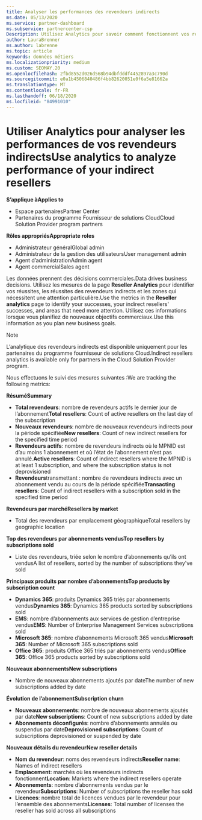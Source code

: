 ```yaml
---
title: Analyser les performances des revendeurs indirects
ms.date: 05/13/2020
ms.service: partner-dashboard
ms.subservice: partnercenter-csp
Description: Utilisez Analytics pour savoir comment fonctionnent vos revendeurs indirects, à la fois leurs succès et les zones qui peuvent nécessiter plus d’attention.
author: LauraBrenner
ms.author: labrenne
ms.topic: article
keywords: données métiers
ms.localizationpriority: medium
ms.custom: SEOMAY.20
ms.openlocfilehash: 2fbd8552d026d568b94dbfdddf4452897a3c790d
ms.sourcegitcommit: e0a1b4506840486f4bb82620051e0f6a5e81662a
ms.translationtype: MT
ms.contentlocale: fr-FR
ms.lasthandoff: 06/18/2020
ms.locfileid: "84991010"
---
```

# <a name="use-analytics-to-analyze-performance-of-your-indirect-resellers"></a><span data-ttu-id="da152-104">Utiliser Analytics pour analyser les performances de vos revendeurs indirects</span><span class="sxs-lookup"><span data-stu-id="da152-104">Use analytics to analyze performance of your indirect resellers</span></span>

<span data-ttu-id="da152-105">**S’applique à**</span><span class="sxs-lookup"><span data-stu-id="da152-105">**Applies to**</span></span>

- <span data-ttu-id="da152-106">Espace partenaires</span><span class="sxs-lookup"><span data-stu-id="da152-106">Partner Center</span></span>
- <span data-ttu-id="da152-107">Partenaires du programme Fournisseur de solutions Cloud</span><span class="sxs-lookup"><span data-stu-id="da152-107">Cloud Solution Provider program partners</span></span>

<span data-ttu-id="da152-108">**Rôles appropriés**</span><span class="sxs-lookup"><span data-stu-id="da152-108">**Appropriate roles**</span></span>

- <span data-ttu-id="da152-109">Administrateur général</span><span class="sxs-lookup"><span data-stu-id="da152-109">Global admin</span></span>
- <span data-ttu-id="da152-110">Administrateur de la gestion des utilisateurs</span><span class="sxs-lookup"><span data-stu-id="da152-110">User management admin</span></span>
- <span data-ttu-id="da152-111">Agent d’administration</span><span class="sxs-lookup"><span data-stu-id="da152-111">Admin agent</span></span>
- <span data-ttu-id="da152-112">Agent commercial</span><span class="sxs-lookup"><span data-stu-id="da152-112">Sales agent</span></span>

<span data-ttu-id="da152-113">Les données prennent des décisions commerciales.</span><span class="sxs-lookup"><span data-stu-id="da152-113">Data drives business decisions.</span></span> <span data-ttu-id="da152-114">Utilisez les mesures de la page **Reseller Analytics** pour identifier vos réussites, les réussites des revendeurs indirects et les zones qui nécessitent une attention particulière.</span><span class="sxs-lookup"><span data-stu-id="da152-114">Use the metrics in the **Reseller analytics** page to identify your successes, your indirect resellers' successes, and areas that need more attention.</span></span> <span data-ttu-id="da152-115">Utilisez ces informations lorsque vous planifiez de nouveaux objectifs commerciaux.</span><span class="sxs-lookup"><span data-stu-id="da152-115">Use this information as you plan new business goals.</span></span>

> [!NOTE]
> <span data-ttu-id="da152-116">L’analytique des revendeurs indirects est disponible uniquement pour les partenaires du programme fournisseur de solutions Cloud.</span><span class="sxs-lookup"><span data-stu-id="da152-116">Indirect resellers analytics is available only for partners in the Cloud Solution Provider program.</span></span>

<span data-ttu-id="da152-117">Nous effectuons le suivi des mesures suivantes :</span><span class="sxs-lookup"><span data-stu-id="da152-117">We are tracking the following metrics:</span></span>

<span data-ttu-id="da152-118">**Résumé**</span><span class="sxs-lookup"><span data-stu-id="da152-118">**Summary**</span></span>  
 - <span data-ttu-id="da152-119">**Total revendeurs**: nombre de revendeurs actifs le dernier jour de l’abonnement</span><span class="sxs-lookup"><span data-stu-id="da152-119">**Total resellers**: Count of active resellers on the last day of the subscription</span></span>  
 - <span data-ttu-id="da152-120">**Nouveaux revendeurs**: nombre de nouveaux revendeurs indirects pour la période spécifiée</span><span class="sxs-lookup"><span data-stu-id="da152-120">**New resellers**: Count of new indirect resellers for the specified time period</span></span>  
 - <span data-ttu-id="da152-121">**Revendeurs actifs**: nombre de revendeurs indirects où le MPNID est d’au moins 1 abonnement et où l’état de l’abonnement n’est pas annulé.</span><span class="sxs-lookup"><span data-stu-id="da152-121">**Active resellers**: Count of indirect resellers where the MPNID is at least 1 subscription, and where the subscription status is not deprovisioned</span></span>  
 - <span data-ttu-id="da152-122">**Revendeurs**transmettant : nombre de revendeurs indirects avec un abonnement vendu au cours de la période spécifiée</span><span class="sxs-lookup"><span data-stu-id="da152-122">**Transacting resellers**: Count of indirect resellers with a subscription sold in the specified time period</span></span>  

<span data-ttu-id="da152-123">**Revendeurs par marché**</span><span class="sxs-lookup"><span data-stu-id="da152-123">**Resellers by market**</span></span>  
 - <span data-ttu-id="da152-124">Total des revendeurs par emplacement géographique</span><span class="sxs-lookup"><span data-stu-id="da152-124">Total resellers by geographic location</span></span>  

<span data-ttu-id="da152-125">**Top des revendeurs par abonnements vendus**</span><span class="sxs-lookup"><span data-stu-id="da152-125">**Top resellers by subscriptions sold**</span></span>
 - <span data-ttu-id="da152-126">Liste des revendeurs, triée selon le nombre d’abonnements qu’ils ont vendus</span><span class="sxs-lookup"><span data-stu-id="da152-126">A list of resellers, sorted by the number of subscriptions they've sold</span></span>  

<span data-ttu-id="da152-127">**Principaux produits par nombre d’abonnements**</span><span class="sxs-lookup"><span data-stu-id="da152-127">**Top products by subscription count**</span></span>  
 - <span data-ttu-id="da152-128">**Dynamics 365**: produits Dynamics 365 triés par abonnements vendus</span><span class="sxs-lookup"><span data-stu-id="da152-128">**Dynamics 365**: Dynamics 365 products sorted by subscriptions sold</span></span>  
 - <span data-ttu-id="da152-129">**EMS**: nombre d’abonnements aux services de gestion d’entreprise vendus</span><span class="sxs-lookup"><span data-stu-id="da152-129">**EMS**: Number of Enterprise Management Services subscriptions sold</span></span>  
 - <span data-ttu-id="da152-130">**Microsoft 365**: nombre d’abonnements Microsoft 365 vendus</span><span class="sxs-lookup"><span data-stu-id="da152-130">**Microsoft 365**: Number of Microsoft 365 subscriptions sold</span></span>  
 - <span data-ttu-id="da152-131">**Office 365**: produits Office 365 triés par abonnements vendus</span><span class="sxs-lookup"><span data-stu-id="da152-131">**Office 365**: Office 365 products sorted by subscriptions sold</span></span>  

<span data-ttu-id="da152-132">**Nouveaux abonnements**</span><span class="sxs-lookup"><span data-stu-id="da152-132">**New subscriptions**</span></span>  
 - <span data-ttu-id="da152-133">Nombre de nouveaux abonnements ajoutés par date</span><span class="sxs-lookup"><span data-stu-id="da152-133">The number of new subscriptions added by date</span></span>  

<span data-ttu-id="da152-134">**Évolution de l’abonnement**</span><span class="sxs-lookup"><span data-stu-id="da152-134">**Subscription churn**</span></span>  
 - <span data-ttu-id="da152-135">**Nouveaux abonnements**: nombre de nouveaux abonnements ajoutés par date</span><span class="sxs-lookup"><span data-stu-id="da152-135">**New subscriptions**: Count of new subscriptions added by date</span></span>  
 - <span data-ttu-id="da152-136">**Abonnements déconfigurés**: nombre d’abonnements annulés ou suspendus par date</span><span class="sxs-lookup"><span data-stu-id="da152-136">**Deprovisioned subscriptions**: Count of subscriptions deprovisioned or suspended by date</span></span>  

<span data-ttu-id="da152-137">**Nouveaux détails du revendeur**</span><span class="sxs-lookup"><span data-stu-id="da152-137">**New reseller details**</span></span>  
 - <span data-ttu-id="da152-138">**Nom du revendeur**: noms des revendeurs indirects</span><span class="sxs-lookup"><span data-stu-id="da152-138">**Reseller name**: Names of indirect resellers</span></span>  
 - <span data-ttu-id="da152-139">**Emplacement**: marchés où les revendeurs indirects fonctionnent</span><span class="sxs-lookup"><span data-stu-id="da152-139">**Location**: Markets where the indirect resellers operate</span></span>  
 - <span data-ttu-id="da152-140">**Abonnements**: nombre d’abonnements vendus par le revendeur</span><span class="sxs-lookup"><span data-stu-id="da152-140">**Subscriptions**: Number of subscriptions the reseller has sold</span></span>  
 - <span data-ttu-id="da152-141">**Licences**: nombre total de licences vendues par le revendeur pour l’ensemble des abonnements</span><span class="sxs-lookup"><span data-stu-id="da152-141">**Licenses**: Total number of licenses the reseller has sold across all subscriptions</span></span>  
  
  